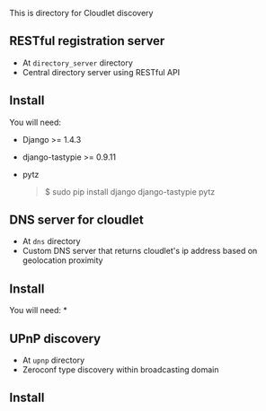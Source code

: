 This is directory for Cloudlet discovery

RESTful registration server
----------------------------
- At ``directory_server`` directory
- Central directory server using RESTful API

## Install ##
You will need:
* Django >= 1.4.3
* django-tastypie >= 0.9.11
* pytz

	> $ sudo pip install django django-tastypie pytz


DNS server for cloudlet
-----------------------------
- At ``dns`` directory
- Custom DNS server that returns cloudlet's ip address based on geolocation proximity

## Install ##
You will need:
* 



UPnP discovery
--------------------
- At ``upnp`` directory
- Zeroconf type discovery within broadcasting domain

## Install ##
